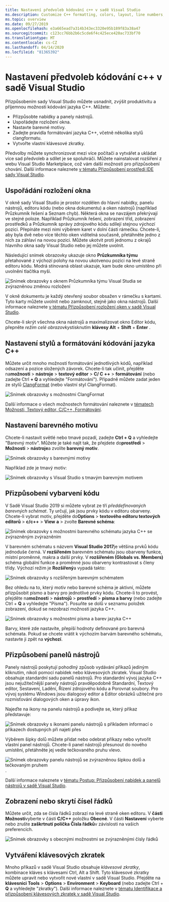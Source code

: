```yaml
---
title: Nastavení předvoleb kódování c++ v sadě Visual Studio
ms.description: Customize C++ formatting, colors, layout, line numbers, and menus in the Visual Studio IDE.
ms.topic: overview
ms.date: 09/27/2019
ms.openlocfilehash: e3a665ead7a314b343ec3320e95b189f83a38a47
ms.sourcegitcommit: c123cc76bb2b6c5cde6f4c425ece420ac733bf70
ms.translationtype: MT
ms.contentlocale: cs-CZ
ms.lasthandoff: 04/14/2020
ms.locfileid: "81365392"
---
```

# <a name="set-your-c-coding-preferences-in-visual-studio"></a>Nastavení předvoleb kódování c++ v sadě Visual Studio

Přizpůsobením sady Visual Studio můžete usnadnit, zvýšit produktivitu a příjemnou možnosti kódování jazyka C++. Můžete:

- Přizpůsobte nabídky a panely nástrojů.
- Uspořádejte rozložení okna.
- Nastavte barevné motivy.
- Zadejte pravidla formátování jazyka C++, včetně několika stylů clangformatu.
- Vytvořte vlastní klávesové zkratky.

Předvolby můžete synchronizovat mezi více počítači a vytvářet a ukládat více sad předvoleb a sdílet je se spoluhráči. Můžete nainstalovat rozšíření z webu Visual Studio Marketplace, což vám další možnosti pro přizpůsobení chování. Další informace naleznete [v tématu Přizpůsobení prostředí IDE sady Visual Studio](/visualstudio/ide/personalizing-the-visual-studio-ide).

## <a name="arrange-window-layout"></a>Uspořádání rozložení okna

V okně sady Visual Studio je prostor rozdělen do hlavní nabídky, panelu nástrojů, editoru kódu (nebo okna dokumentu) a oken nástrojů (například Průzkumník řešení a Seznam chyb). Některá okna se navzájem překrývají ve stejné poloze. Například Průzkumník řešení, zobrazení tříd, zobrazení prostředků a Průzkumník správy zdrojového kódu sdílejí stejnou výchozí pozici. Přepínáte mezi nimi výběrem karet v dolní části rámečku. Chcete-li, aby byla dvě nebo více těchto oken viditelná současně, přetáhněte jedno z nich za záhlaví na novou pozici. Můžete ukotvit proti jednomu z okrajů hlavního okna sady Visual Studio nebo jej můžete uvolnit.

Následující snímek obrazovky ukazuje okno **Průzkumníka týmu** přetahované z výchozí polohy na novou ukotvenou pozici na levé straně editoru kódu. Modrá stínovaná oblast ukazuje, kam bude okno umístěno při uvolnění tlačítka myši.

![Snímek obrazovky s oknem Průzkumníka týmu Visual Studia se zvýrazněnou změnou rozložení](media/window-layout-move-team-explorer.png)

V okně dokumentu je každý otevřený soubor obsažen v rámečku s kartami. Tyto karty můžete uvolnit nebo zamknout, stejně jako okna nástrojů. Další informace naleznete [v tématu Přizpůsobení rozložení oken v sadě Visual Studio](/visualstudio/ide/customizing-window-layouts-in-visual-studio).

Chcete-li skrýt všechna okna nástrojů a maximalizovat okno Editor kódu, přepněte *režim celé obrazovky*stisknutím **klávesy Alt** + **Shift** + **Enter** .

## <a name="set-c-coding-styles-and-formatting"></a>Nastavení stylů a formátování kódování jazyka C++

Můžete určit mnoho možností formátování jednotlivých kódů, například odsazení a pozice složených závorek. Chcete-li tak učinit, přejděte na**možnosti** >  **nástroje** > **textový editor** > **C/ C ++** > **formátování** (nebo zadejte Ctrl **+ Q** a vyhledejte "Formátování"). Případně můžete zadat jeden ze stylů [ClangFormat](https://clang.llvm.org/docs/ClangFormat.html) (nebo vlastní styl ClangFormat).

![Snímek obrazovky s možnostmi ClangFormat](media/clang-format-ide.png)

Další informace o všech možnostech formátování naleznete v [tématech Možnosti, Textový editor, C/C++, Formátování](/visualstudio/ide/reference/options-text-editor-c-cpp-formatting).

## <a name="set-the-color-theme"></a>Nastavení barevného motivu

Chcete-li nastavit světlé nebo tmavé pozadí, zadejte **Ctrl + Q** a vyhledejte "Barevný motiv". Můžete je také najít tak, že přejdete do**prostředí** > **Možnosti** >  **nástroje**a zvolíte **barevný motiv**.

![Snímek obrazovky s barevnými motivy](media/tools-options-color-theme.png)

Například zde je tmavý motiv:

![Snímek obrazovky s Visual Studio s tmavým barevným motivem](media/tools-options-dark-theme.png)

## <a name="customize-code-colorization"></a>Přizpůsobení vybarvení kódu

V Sadě Visual Studio 2019 si můžete vybrat ze tří *předdefinovaných barevných schémat*. Ty určují, jak jsou prvky kódu v editoru obarveny. Chcete-li vybrat motiv, přejděte do**Options** > **textového editoru textových editorů** > **c/c++** > **View** **a** > zvolte **Barevné schéma**:

![Snímek obrazovky s možnostmi barevného schématu jazyka C++ se zvýrazněným zvýrazněním](media/color-schemes.png)

V barevném schématu s názvem **Visual Studio 2017**je většina prvků kódu jednoduše černá. V **rozšířeném** barevném schématu jsou obarveny funkce, místní proměnné, makra a další prvky. V **rozšířeném (Globals vs. Members)** schéma globální funkce a proměnné jsou obarveny kontrastovat s členy třídy. Výchozí režim je **Rozšířený**a vypadá takto:

![Snímek obrazovky s rozšířeným barevným schématem](media/color-scheme-enhanced.png)

Bez ohledu na to, který motiv nebo barevné schéma je aktivní, můžete přizpůsobit písmo a barvy pro jednotlivé prvky kódu. Chcete-li to provést, přejděte na**možnosti** >  **nástrojů** > **prostředí** > **písma a barvy** (nebo zadejte Ctrl + **Q** a vyhledejte "Písma"). Posuňte se dolů v seznamu položek zobrazení, dokud se nezobrazí možnosti jazyka C++.

![Snímek obrazovky s možnostmi písma a barev jazyka C++](media/tools-options-cpp-colors.png)

Barvy, které zde nastavíte, přepíší hodnoty definované pro barevná schémata. Pokud se chcete vrátit k výchozím barvám barevného schématu, nastavte ji zpět na **výchozí**.

## <a name="customize-the-toolbars"></a>Přizpůsobení panelů nástrojů

Panely nástrojů poskytují pohodlný způsob vydávání příkazů jediným kliknutím, nikoli pomocí nabídek nebo klávesových zkratek. Visual Studio obsahuje standardní sadu panelů nástrojů. Pro standardní vývoj jazyka C++ jsou nejužitečnější panely nástrojů pravděpodobně Standardní, Textový editor, Sestavení, Ladění, Řízení zdrojového kódu a Porovnat soubory. Pro vývoj systému Windows jsou dialogový editor a Editor obrázků užitečné pro rozmisťování dialogových oken a úpravy ikon.

Najeďte na ikony na panelu nástrojů a podívejte se, který příkaz představuje:

![Snímek obrazovky s ikonami panelu nástrojů s příkladem informací o příkazech dostupných při najetí přes](media/toolbar-mouse-hover.png)

Výběrem šipky dolů můžete přidat nebo odebrat příkazy nebo vytvořit vlastní panel nástrojů. Chcete-li panel nástrojů přesunout do nového umístění, přetáhněte jej vedle tečkovaného pruhu vlevo.

![Snímek obrazovky panelu nástrojů se zvýrazněnou šipkou dolů a tečkovaným pruhem](media/toolbar-move-edit.png).

Další informace naleznete v [tématu Postup: Přizpůsobení nabídek a panelů nástrojů v sadě Visual Studio](/visualstudio/ide/how-to-customize-menus-and-toolbars-in-visual-studio).

## <a name="show-or-hide-line-numbers"></a>Zobrazení nebo skrytí čísel řádků

Můžete určit, zda se čísla řádků zobrazí na levé straně oken editoru. V **části Možnosti**vyberte v části **C/C++** položku **Obecné**. V části **Nastavení** vyberte nebo zrušte **zaškrtnutí políčka Čísla řádků**v závislosti na vašich preferencích.

![Snímek obrazovky s obecnými možnostmi se zvýrazněnými čísly řádků](media/tools-options-line-numbers.png)

## <a name="create-keyboard-shortcuts"></a>Vytváření klávesových zkratek

Mnoho příkazů v sadě Visual Studio obsahuje *klávesové zkratky*, kombinace kláves s klávesami Ctrl, Alt a Shift. Tyto klávesové zkratky můžete upravit nebo vytvořit nové vlastní v sadě Visual Studio. Přejděte na **klávesnici Tools** > **Options** > **Environment** > **Keyboard** (nebo zadejte Ctrl + **Q** a vyhledejte "zkratky"). Další informace naleznete v [tématu Identifikace a přizpůsobení klávesových zkratek v sadě Visual Studio](/visualstudio/ide/identifying-and-customizing-keyboard-shortcuts-in-visual-studio).
